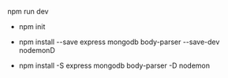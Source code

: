 npm run dev


* npm init

* npm install --save express mongodb body-parser --save-dev nodemonD

* npm install -S express mongodb body-parser -D nodemon

